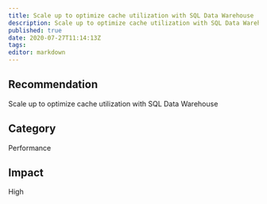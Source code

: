 ```yaml
---
title: Scale up to optimize cache utilization with SQL Data Warehouse
description: Scale up to optimize cache utilization with SQL Data Warehouse
published: true
date: 2020-07-27T11:14:13Z
tags:
editor: markdown
---
```


## Recommendation
Scale up to optimize cache utilization with SQL Data Warehouse

## Category
Performance

## Impact
High

